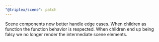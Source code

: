 ```yaml
---
"@triplex/scene": patch
---
```


Scene components now better handle edge cases. When children as function the
function behavior is respected. When children end up being falsy we no longer
render the intermediate scene elements.
